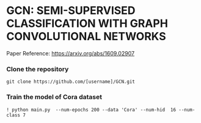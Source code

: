 # GCN: SEMI-SUPERVISED CLASSIFICATION WITH GRAPH CONVOLUTIONAL NETWORKS 

Paper Reference: https://arxiv.org/abs/1609.02907

### Clone the repository

```git
git clone https://github.com/[username]/GCN.git
```

### Train the model of Cora dataset

```git
! python main.py  --num-epochs 200 --data 'Cora' --num-hid  16 --num-class 7 
```
